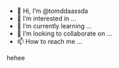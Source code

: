 - 👋 Hi, I’m @tomddaassda
- 👀 I’m interested in ...
- 🌱 I’m currently learning ...
- 💞️ I’m looking to collaborate on ...
- 📫 How to reach me ...

<!---
tomddaassda/tomddaassda is a ✨ special ✨ repository because its `README.md` (this file) appears on your GitHub profile.
You can click the Preview link to take a look at your changes.
--->
hehee

